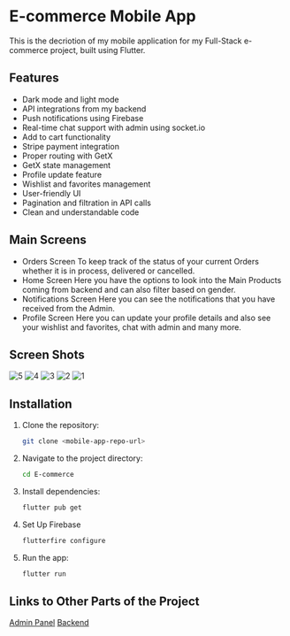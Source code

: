 # E-commerce Mobile App

This is the decriotion of my mobile application for my Full-Stack e-commerce project, built using Flutter.

## Features
- Dark mode and light mode
- API integrations from my backend
- Push notifications using Firebase
- Real-time chat support with admin using socket.io
- Add to cart functionality
- Stripe payment integration
- Proper routing with GetX
- GetX state management
- Profile update feature
- Wishlist and favorites management
- User-friendly UI
- Pagination and filtration in API calls
- Clean and understandable code

## Main Screens
- Orders Screen
  To keep track of the status of your current Orders whether it is in process, delivered or cancelled.
- Home Screen
  Here you have the options to look into the Main Products coming from backend and can also filter based on gender.
- Notifications Screen
  Here you can see the notifications that you have received from the Admin.
- Profile Screen
  Here you can update your profile details and also see your wishlist and favorites, chat with admin and many more.

## Screen Shots
![5](https://github.com/as3hr/E-Commerce/assets/113264020/dd1e8528-b2ea-4534-943a-bc9e04a5b2b7)
![4](https://github.com/as3hr/E-Commerce/assets/113264020/67e77248-893d-4aa6-8ec7-4d47e77eb6f6)
![3](https://github.com/as3hr/E-Commerce/assets/113264020/80f4b35f-dac7-44b9-a5b2-b76309ef7b93)
![2](https://github.com/as3hr/E-Commerce/assets/113264020/b4773108-552b-46b3-9d96-a44e928220e7)
![1](https://github.com/as3hr/E-Commerce/assets/113264020/b6866ed6-c52b-44a8-9b0d-adca12922871)

## Installation
1. Clone the repository:
   ```bash
   git clone <mobile-app-repo-url>
2. Navigate to the project directory:
   ```bash
   cd E-commerce
3. Install dependencies:
   ```bash
   flutter pub get
4. Set Up Firebase
   ```bash
   flutterfire configure
5. Run the app:
   ```bash
   flutter run

## Links to Other Parts of the Project
[Admin Panel](https://github.com/as3hr/eCommerce-Admin-Panel)
[Backend](https://github.com/as3hr/E-commerce-Backend)


